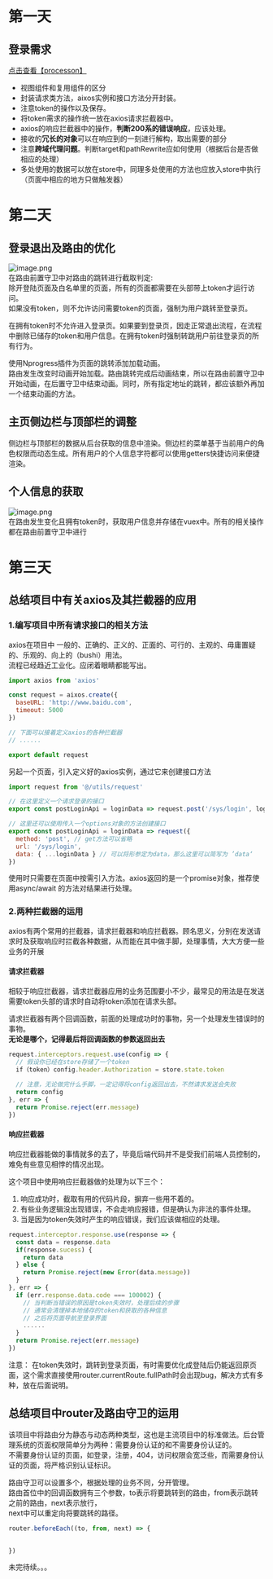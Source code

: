 
<a name="B09Mv"></a>
# 第一天

<a name="SnX90"></a>
## 登录需求

[点击查看【processon】](https://www.processon.com/view/link/626bd4296376891e1c1b217e)

- 视图组件和复用组件的区分
- 封装请求类方法，aixos实例和接口方法分开封装。
- 注意token的操作以及保存。
- 将token需求的操作统一放在axios请求拦截器中。
- axios的响应拦截器中的操作，**判断200系的错误响应**，应该处理。
- 接收的**冗长的对象**可以在响应到的一刻进行解构，取出需要的部分
- 注意**跨域代理问题**。判断target和pathRewrite应如何使用（根据后台是否做相应的处理）
- 多处使用的数据可以放在store中，同理多处使用的方法也应放入store中执行（页面中相应的地方只做触发器）


<a name="f2h0D"></a>
# 第二天

<a name="RDQ4X"></a>
## 登录退出及路由的优化

![image.png](https://cdn.nlark.com/yuque/0/2022/png/2830747/1651312773146-fba70492-0b5f-4cd7-92f2-a9abc7ed6dda.png#clientId=u024753ad-2fe3-4&crop=0&crop=0&crop=1&crop=1&from=paste&height=497&id=uf07c4cc2&margin=%5Bobject%20Object%5D&name=image.png&originHeight=621&originWidth=796&originalType=binary&ratio=1&rotation=0&showTitle=false&size=36935&status=done&style=stroke&taskId=u6be7e84c-fc13-4e2f-926a-5f0990df559&title=&width=636.8)<br />在路由前置守卫中对路由的跳转进行截取判定: <br />除开登陆页面及白名单里的页面，所有的页面都需要在头部带上token才运行访问。<br />如果没有token，则不允许访问需要token的页面，强制为用户跳转至登录页。

在拥有token时不允许进入登录页。如果要到登录页，因走正常退出流程，在流程中删除已储存的token和用户信息。在拥有token时强制转跳用户前往登录页的所有行为。

使用Nprogress插件为页面的跳转添加加载动画。<br />路由发生改变时动画开始加载。路由跳转完成后动画结束，所以在路由前置守卫中开始动画，在后置守卫中结束动画。同时，所有指定地址的跳转，都应该额外再加一个结束动画的方法。
<a name="Bp1Lu"></a>
## 主页侧边栏与顶部栏的调整

侧边栏与顶部栏的数据从后台获取的信息中渲染。侧边栏的菜单基于当前用户的角色权限而动态生成。所有用户的个人信息字符都可以使用getters快捷访问来便捷渲染。


<a name="dhvk2"></a>
## 个人信息的获取
![image.png](https://cdn.nlark.com/yuque/0/2022/png/2830747/1651312895903-382c27da-fc17-4fbf-a4be-c21c26b773b4.png#clientId=u024753ad-2fe3-4&crop=0&crop=0&crop=1&crop=1&from=paste&height=463&id=uf3a985ca&margin=%5Bobject%20Object%5D&name=image.png&originHeight=579&originWidth=1212&originalType=binary&ratio=1&rotation=0&showTitle=false&size=98387&status=done&style=none&taskId=ue07f5362-6b1f-4486-ac12-e86f799e59e&title=&width=969.6)<br />在路由发生变化且拥有token时，获取用户信息并存储在vuex中。所有的相关操作都在路由前置守卫中进行



<a name="f5x72"></a>
# 第三天

<a name="fAWyP"></a>
## 总结项目中有关axios及其拦截器的应用


<a name="lq1mA"></a>
### 1.编写项目中所有请求接口的相关方法


axios在项目中 一般的、正确的、正义的、正面的、可行的、主观的、毋庸置疑的、乐观的、向上的（bushi）用法。<br />流程已经趋近工业化。应闭着眼睛都能写出。

```javascript
import axios from 'axios'

const request = aixos.create({
  baseURL: 'http://www.baidu.com',
  timeout: 5000
})

// 下面可以接着定义axios的各种拦截器
// ......

export default request
```

另起一个页面，引入定义好的axios实例，通过它来创建接口方法
```javascript
import request from '@/utils/request'

// 在这里定义一个请求登录的接口
export const postLoginApi = loginData => request.post('/sys/login', loginData)

// 这里还可以使用传入一个options对象的方法创建接口
export const postLoginApi = loginData => request({
  method: 'post', // get方法可以省略
  url: '/sys/login',
  data: { ...loginData } // 可以将形参定为data，那么这里可以简写为 ’data‘
})
```


使用时只需要在页面中按需引入方法。axios返回的是一个promise对象，推荐使用async/await 的方法对结果进行处理。


<a name="de8qS"></a>
### 2.两种拦截器的运用

axios有两个常用的拦截器，请求拦截器和响应拦截器。顾名思义，分别在发送请求时及获取响应时拦截各种数据，从而能在其中做手脚，处理事情，大大方便一些业务的开展

<a name="eZabp"></a>
#### 请求拦截器

相较于响应拦截器，请求拦截器应用的业务范围要小不少，最常见的用法是在发送需要token头部的请求时自动将token添加在请求头部。

请求拦截器有两个回调函数，前面的处理成功时的事物，另一个处理发生错误时的事物。<br />**无论是哪个，记得最后将回调函数的参数返回出去**
```javascript
request.interceptors.request.use(config => {
  // 假设你已经在store存储了一个token
  if（token）config.header.Authorization = store.state.token
  
  // 注意，无论做完什么手脚，一定记得将config返回出去，不然请求发送会失败
  return config
}, err => {
  return Promise.reject(err.message)
})
```


<a name="OlLn8"></a>
#### 响应拦截器

响应拦截器能做的事情就多的去了，毕竟后端代码并不是受我们前端人员控制的，难免有些意见相悖的情况出现。

这个项目中使用响应拦截器做的处理为以下三个：

1. 响应成功时，截取有用的代码片段，摒弃一些用不着的。
1. 有些业务逻辑没出现错误，不会走响应报错，但是确认为非法的事件处理。
1. 当是因为token失效时产生的响应错误，我们应该做相应的处理。
```javascript
request.interceptor.response.use(response => {
  const data = response.data
  if(response.sucess) {
    return data
  } else {
    return Promise.reject(new Error(data.message))
  }
}, err => {
  if (err.response.data.code === 100002) {
    // 当判断当错误的原因是token失效时，处理后续的步骤
    // 通常会清理掉本地储存的token和获取的各种信息
    // 之后将页面导航至登录界面
    ......
  }
  return Promise.reject(err.message)
})
```

注意： 在token失效时，跳转到登录页面，有时需要优化成登陆后仍能返回原页面，这个需求直接使用router.currentRoute.fullPath时会出现bug，解决方式有多种，放在后面说明。



<a name="nCc6v"></a>
## 总结项目中router及路由守卫的运用


该项目中将路由分为静态与动态两种类型，这也是主流项目中的标准做法。后台管理系统的页面权限简单分为两种：需要身份认证的和不需要身份认证的。<br />不需要身份认证的页面，如登录，注册，404，访问权限会宽泛些，而需要身份认证的页面，将严格识别认证标识。

路由守卫可以设置多个，根据处理的业务不同，分开管理。<br />路由首位中的回调函数拥有三个参数，to表示将要跳转到的路由，from表示跳转之前的路由，next表示放行，<br />next中可以重定向将要跳转的路径。


```javascript
router.beforeEach((to, from, next) => {
  

})
```

未完待续。。。
